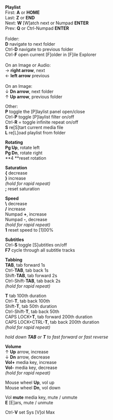 **Playlist**<br />
First: **A** or **HOME**<br />
Last: **Z** or **END**<br />
Next: **W** [W]atch next or Numpad **ENTER**<br />
Prev: **Q** or Ctrl-Numpad **ENTER**<br />
<br />
Folder:<br />
**D** navigate to next folder<br />
Ctrl-**D** navigate to previous folder<br />
Ctrl-**F** open current [F]older in [F]ile Explorer<br />
<br />
On an Image or Audio:<br />
&rarr; **right arrow**, next<br />
&larr; **left arrow** previous<br />
<br />
On an Image:<br />
&darr; **Dn arrow**, next folder<br />
&uarr; **Up arrow**, previous folder<br />

Other:<br />
**P** toggle the [P]laylist panel open/close<br />
Ctrl-**P** toggle [P]laylist filter on/off<br />
Ctrl-**R** = toggle infinite repeat on/off<br />
**S** re[S]tart current media file<br />
**L** re[L]oad playlist from folder<br />

**Rotating**<br />
**Pg Up**, rotate left<br />
**Pg Dn**, rotate right<br />
**4 **reset rotation<br />

**Saturation**<br />
**{** decrease<br />
**}** increase<br />
_(hold for rapid repeat)_<br />
**;** reset saturation<br />

**Speed**<br />
**\\** decrease<br />
**/** increase<br />
Numpad **+**, increase<br />
Numpad **-**, decrease<br />
_(hold for rapid repeat)_<br />
**1** reset speed to [1]00%<br />

**Subtitles**<br />
Ctrl-**S** toggle [S]ubtitles on/off<br />
**F7** cycle through all subtitle tracks<br />

**Tabbing**<br />
**TAB**, tab forward 1s<br />
Ctrl-**TAB**, tab back 1s<br />
Shift-**TAB**, tab forward 2s<br />
Ctrl-Shift-**TAB**, tab back 2s<br />
_(hold for rapid repeat)_<br />

**T** tab 100th duration<br />
Ctrl-**T**, tab back 100th<br />
Shift-**T**, tab 50th duration<br />
Ctrl-Shift-**T**, tab back 50th<br />
CAPS LOCK+**T**, tab forward 200th duration<br />
CAPS LOCK+CTRL-**T**, tab back 200th duration<br />
_(hold for rapid repeat)_<br />

_hold down **TAB** or **T** to fast forward or fast reverse_<br />

**Volume**<br />
&uarr; **Up** arrow, increase<br />
&darr; **Dn** arrow, decrease<br />
**Vol+** media key, increase<br />
**Vol-** media key, decrease<br />
_(hold for rapid repeat)_<br />

Mouse wheel **Up**, vol up<br />
Mouse wheel **Dn**, vol down<br />

Vol **mute** media key, mute / unmute<br />
**E** [E]ars, mute / unmute<br />

Ctrl-**V** set Sys [V]ol Max<br />
